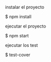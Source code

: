 instalar el proyecto

$ npm install

ejecutar el proyecto 

$ npm start

ejecutar los test

$ test-cover